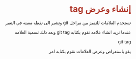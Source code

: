 
<div  dir="rtl">  <h1  style="color:#B03A2E"  > إنشاء وعرض tag </h1>

<p> تستخدم العلامات للتميز بين مراحل git وتشير الى نقطه معينه في التغير </p>
<p> عندما نريد انشاء علامه نقوم بكتابه git tag وبعد ذلك تسمية العلامه </p>
<p>  git tag  </p>
<p>يقو باستعراض وعرض العلامات نقوم بكتابه امر </p> 
</div>
